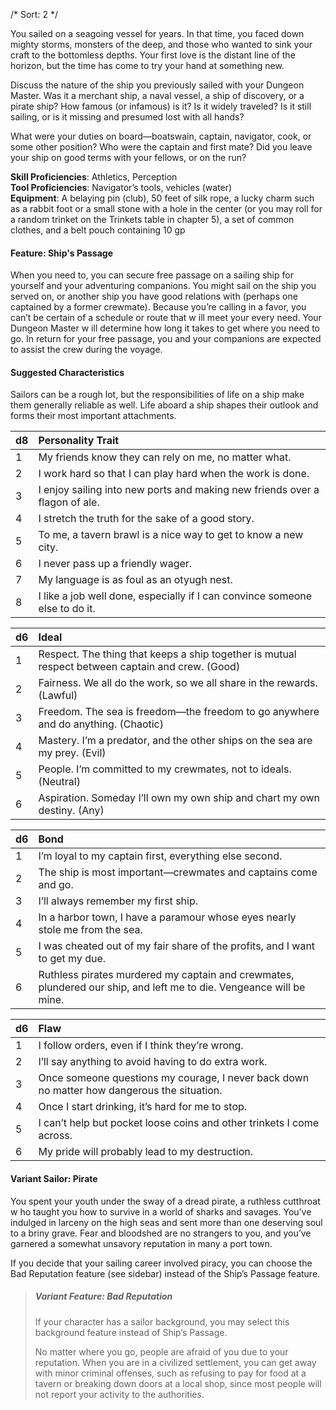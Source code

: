 /* 
Sort: 2 
*/

You sailed on a seagoing vessel for years. In that time, you faced down mighty storms, monsters of the deep, and those who wanted to sink your craft to the bottomless depths. Your first love is the distant line of the horizon, but the time has come to try your hand at something new.

Discuss the nature of the ship you previously sailed with your Dungeon Master. Was it a merchant ship, a naval vessel, a ship of discovery, or a pirate ship? How famous (or infamous) is it? Is it widely traveled? Is it still sailing, or is it missing and presumed lost with all hands?

What were your duties on board—boatswain, captain, navigator, cook, or some other position? Who were the captain and first mate? Did you leave your ship on good terms with your fellows, or on the run?

**Skill Proficiencies**: Athletics, Perception  
**Tool Proficiencies**: Navigator’s tools, vehicles (water)  
**Equipment**: A belaying pin (club), 50 feet of silk rope, a lucky charm such as a rabbit foot or a small stone with a hole in the center (or you may roll for a random trinket on the Trinkets table in chapter 5), a set of common clothes, and a belt pouch containing 10 gp

#### Feature: Ship's Passage

When you need to, you can secure free passage on a sailing ship for yourself and your adventuring companions. You might sail on the ship you served on, or another ship you have good relations with (perhaps one captained by a former crewmate). Because you’re calling in a favor, you can’t be certain of a schedule or route that w ill meet your every need. Your Dungeon Master w ill determine how long it takes to get where you need to go. In return for your free passage, you and your companions are expected to assist the crew during the voyage.

#### Suggested Characteristics

Sailors can be a rough lot, but the responsibilities of life on a ship make them generally reliable as well. Life aboard a ship shapes their outlook and forms their most important attachments.

| **d8** | **Personality Trait**                                                       |
|:-------|:----------------------------------------------------------------------------|
| 1      | My friends know they can rely on me, no matter what.                        |
| 2      | I work hard so that I can play hard when the work is done.                  |
| 3      | I enjoy sailing into new ports and making new friends over a flagon of ale. |
| 4      | I stretch the truth for the sake of a good story.                           |
| 5      | To me, a tavern brawl is a nice way to get to know a new city.              |
| 6      | I never pass up a friendly wager.                                           |
| 7      | My language is as foul as an otyugh nest.                                   |
| 8      | I like a job well done, especially if I can convince someone else to do it. |

| **d6** | **Ideal**                                                                                        |
|:-------|:-------------------------------------------------------------------------------------------------|
| 1      | Respect. The thing that keeps a ship together is mutual respect between captain and crew. (Good) |
| 2      | Fairness. We all do the work, so we all share in the rewards. (Lawful)                           |
| 3      | Freedom. The sea is freedom—the freedom to go anywhere and do anything. (Chaotic)                |
| 4      | Mastery. I’m a predator, and the other ships on the sea are my prey. (Evil)                      |
| 5      | People. I’m committed to my crewmates, not to ideals. (Neutral)                                  |
| 6      | Aspiration. Someday I’ll own my own ship and chart my own destiny. (Any)                         |

| **d6** | **Bond**                                                                                                            |
|:-------|:--------------------------------------------------------------------------------------------------------------------|
| 1      | I’m loyal to my captain first, everything else second.                                                              |
| 2      | The ship is most important—crewmates and captains come and go.                                                      |
| 3      | I’ll always remember my first ship.                                                                                 |
| 4      | In a harbor town, I have a paramour whose eyes nearly stole me from the sea.                                        |
| 5      | I was cheated out of my fair share of the profits, and I want to get my due.                                        |
| 6      | Ruthless pirates murdered my captain and crewmates, plundered our ship, and left me to die. Vengeance will be mine. |

| **d6** | **Flaw**                                                                                    |
|:-------|:--------------------------------------------------------------------------------------------|
| 1      | I follow orders, even if I think they’re wrong.                                             |
| 2      | I’ll say anything to avoid having to do extra work.                                         |
| 3      | Once someone questions my courage, I never back down no matter how dangerous the situation. |
| 4      | Once I start drinking, it’s hard for me to stop.                                            |
| 5      | I can’t help but pocket loose coins and other trinkets I come across.                       |
| 6      | My pride will probably lead to my destruction.                                              |

#### Variant Sailor: Pirate

You spent your youth under the sway of a dread pirate, a ruthless cutthroat w ho taught you how to survive in a world of sharks and savages. You’ve indulged in larceny on the high seas and sent more than one deserving soul to a briny grave. Fear and bloodshed are no strangers to you, and you’ve garnered a somewhat unsavory reputation in many a port town.

If you decide that your sailing career involved piracy, you can choose the Bad Reputation feature (see sidebar) instead of the Ship’s Passage feature.

> ##### Variant Feature: Bad Reputation
>
> If your character has a sailor background, you may select this background feature instead of Ship’s Passage.
>
> No matter where you go, people are afraid of you due to your reputation. When you are in a civilized settlement, you can get away with minor criminal offenses, such as refusing to pay for food at a tavern or breaking down doors at a local shop, since most people will not report your activity to the authorities.
